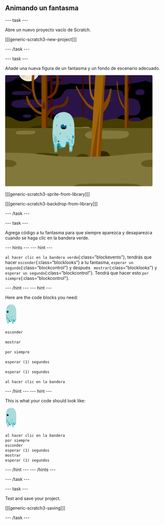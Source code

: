 ## Animando un fantasma

\--- task \---

Abre un nuevo proyecto vacío de Scratch.

[[[generic-scratch3-new-project]]]

\--- /task \---

\--- task \---

Añade una nueva figura de un fantasma y un fondo de escenario adecuado.

![captura de pantalla](images/ghost-ghost.png)

[[[generic-scratch3-sprite-from-library]]]

[[[generic-scratch3-backdrop-from-library]]]

\--- /task \---

\--- task \---

Agrega código a tu fantasma para que siempre aparezca y desaparezca cuando se haga clic en la bandera verde.

\--- hints \--- \--- hint \---

`al hacer clic en la bandera verde`{:class=”blockevents”}, tendrás que hacer `esconder`{:class=”blocklooks”} a tu fantasma, `esperar un segundo`{:class=”blockcontrol”} y después ` mostrar`{:class=”blocklooks”} y `esperar un segundo`{:class=”blockcontrol"}. Tendrá que hacer esto `por siempre`{:class=”blockcontrol"}.

\--- /hint \--- \--- hint \---

Here are the code blocks you need:

![ghost-sprite](images/ghost-sprite.png)

```blocks3
esconder

mostrar

por siempre

esperar (1) segundos

esperar (1) segundos

al hacer clic en la bandera
```

\--- /hint \--- \--- hint \---

This is what your code should look like:

![ghost-sprite](images/ghost-sprite.png)

```blocks3
al hacer clic en la bandera
por siempre
esconder
esperar (1) segundos
mostrar
esperar (1) segundos
```

\--- /hint \--- \--- /hints \---

\--- /task \---

\--- task \---

Test and save your project.

[[[generic-scratch3-saving]]]

\--- /task \---